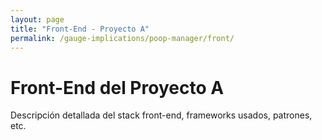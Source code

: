 ```yaml
---
layout: page
title: "Front-End - Proyecto A"
permalink: /gauge-implications/poop-manager/front/
---
```

  
# Front-End del Proyecto A
Descripción detallada del stack front-end, frameworks usados, patrones, etc.